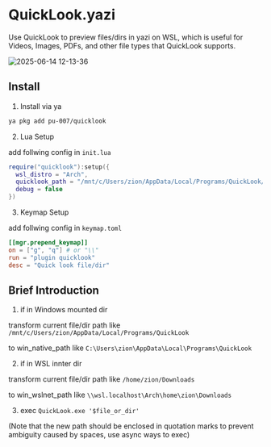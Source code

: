 # QuickLook.yazi

Use QuickLook to preview files/dirs in yazi on WSL, which is useful for Videos, Images, PDFs, and other file types that QuickLook supports.

![2025-06-14 12-13-36](https://github.com/user-attachments/assets/01d61d10-6c00-4d88-9c79-8c15100440ec)

## Install

1. Install via ya

```bash
ya pkg add pu-007/quicklook
```

2. Lua Setup

add follwing config in `init.lua`

```Lua
require("quicklook"):setup({
  wsl_distro = "Arch",
  quicklook_path = "/mnt/c/Users/zion/AppData/Local/Programs/QuickLook/QuickLook.exe",
  debug = false
})
```

3. Keymap Setup

add follwing config in `keymap.toml`

```toml
[[mgr.prepend_keymap]]
on = ["g", "q"] # or "\\"
run = "plugin quicklook"
desc = "Quick look file/dir"
```

## Brief Introduction

1. if in Windows mounted dir

transform current file/dir path like `/mnt/c/Users/zion/AppData/Local/Programs/QuickLook`

to win_native_path like `C:\Users\zion\AppData\Local\Programs\QuickLook`

2. if in WSL innter dir

transform current file/dir path like `/home/zion/Downloads`

to win_wslnet_path like `\\wsl.localhost\Arch\home\zion\Downloads`

3. exec `QuickLook.exe '$file_or_dir'`

(Note that the new path should be enclosed in quotation marks to prevent ambiguity caused by spaces, use async ways to exec)
